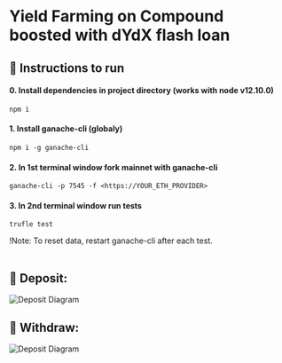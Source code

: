 # Yield Farming on Compound boosted with dYdX flash loan

## 📃 Instructions to run
#### 0. **Install dependencies in project directory (works with node v12.10.0)**
```
npm i
```
#### 1. **Install ganache-cli (globaly)**
```
npm i -g ganache-cli
```
#### 2. **In 1st terminal window fork mainnet with ganache-cli**
```
ganache-cli -p 7545 -f <https://YOUR_ETH_PROVIDER>
```
#### 3. **In 2nd terminal window run tests**
```
trufle test
```
!Note: To reset data, restart ganache-cli after each test.
</br>
</br>
## 🔧 Deposit:
![Deposit Diagram](https://i.gyazo.com/77913f25dd333c7f8a9ea99813053c61.png)
</br>
## 🔧 Withdraw:
![Deposit Diagram](https://i.gyazo.com/3c5736a988fe92fc7bd3c373230c2663.png)
